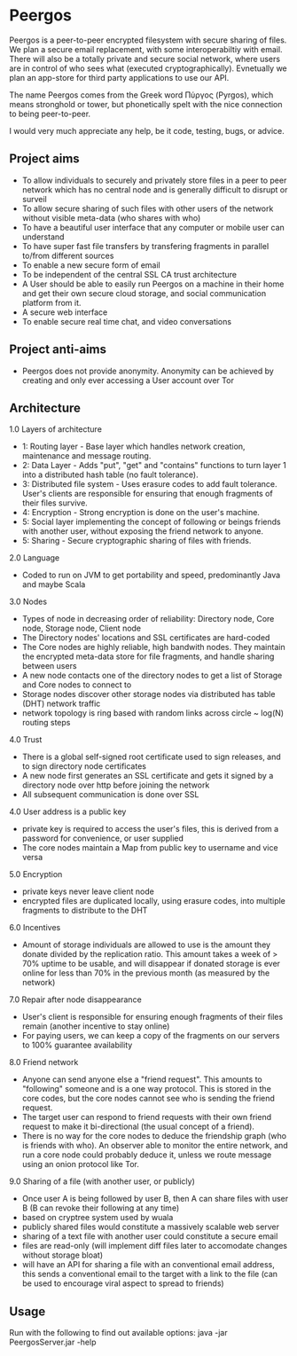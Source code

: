 Peergos
========

Peergos is a peer-to-peer encrypted filesystem with secure sharing of files. We plan a secure email replacement, with some interoperabiltiy with email. There will also be a totally private and secure social network, where users are in control of who sees what (executed cryptographically). Evnetually we plan an app-store for third party applications to use our API. 

The name Peergos comes from the Greek word Πύργος (Pyrgos), which means stronghold or tower, but phonetically spelt with the nice connection to being peer-to-peer. 

I would very much appreciate any help, be it code, testing, bugs, or advice. 

Project aims
------------
 - To allow individuals to securely and privately store files in a peer to peer network which has no central node and is generally difficult to disrupt or surveil
 - To allow secure sharing of such files with other users of the network without visible meta-data (who shares with who)
 - To have a beautiful user interface that any computer or mobile user can understand
 - To have super fast file transfers by transfering fragments in parallel to/from different sources
 - To enable a new secure form of email
 - To be independent of  the central SSL CA trust architecture
 - A User should be able to easily run Peergos on a machine in their home and get their own secure cloud storage, and social communication platform from it. 
 - A secure web interface
 - To enable secure real time chat, and video conversations

Project anti-aims
-----------------
 - Peergos does not provide anonymity. Anonymity can be achieved by creating and only ever accessing a User account over Tor

Architecture
------------
1.0 Layers of architecture
 - 1: Routing layer - Base layer which handles network creation, maintenance and message routing.
 - 2: Data Layer - Adds "put", "get" and "contains" functions to turn layer 1 into a distributed hash table (no fault tolerance).
 - 3: Distributed file system - Uses erasure codes to add fault tolerance. User's clients are responsible for ensuring that enough fragments of their files survive.
 - 4: Encryption - Strong encryption is done on the user's machine. 
 - 5: Social layer implementing the concept of following or beings friends with another user, without exposing the friend network to anyone.
 - 5: Sharing - Secure cryptographic sharing of files with friends.

2.0 Language
 - Coded to run on JVM to get portability and speed, predominantly Java and maybe Scala

3.0 Nodes
 - Types of node in decreasing order of reliability: Directory node, Core node, Storage node, Client node
 - The Directory nodes' locations and SSL certificates are hard-coded
 - The Core nodes are highly reliable, high bandwith nodes. They maintain the encrypted meta-data store for file fragments, and handle sharing between users
 - A new node contacts one of the directory nodes to get a list of Storage and Core nodes to connect to
 - Storage nodes discover other storage nodes via distributed has table (DHT) network traffic
 - network topology is ring based with random links across circle ~ log(N) routing steps

4.0 Trust
 - There is a global self-signed root certificate used to sign releases, and to sign directory node certificates
 - A new node first generates an SSL certificate and gets it signed by a directory node over http before joining the network
 - All subsequent communication is done over SSL

4.0 User address is a public key
 - private key is required to access the user's files, this is derived from a password for convenience, or user supplied
 - The core nodes maintain a Map from public key to username and vice versa

5.0 Encryption
 - private keys never leave client node
 - encrypted files are duplicated locally, using erasure codes, into multiple fragments to distribute to the DHT

6.0 Incentives
 - Amount of storage individuals are allowed to use is the amount they donate divided by the replication ratio. This amount takes a week of > 70% uptime to be usable, and will disappear if donated storage is ever online for less than 70% in the previous month (as measured by the network)

7.0 Repair after node disappearance
 - User's client is responsible for ensuring enough fragments of their files remain (another incentive to stay online)
 - For paying users, we can keep a copy of the fragments on our servers to 100% guarantee availability

8.0 Friend network
 - Anyone can send anyone else a "friend request". This amounts to "following" someone and is a one way protocol. This is stored in the core codes, but the core nodes cannot see who is sending the friend request. 
 - The target user can respond to friend requests with their own friend request to make it bi-directional (the usual concept of a friend). 
 - There is no way for the core nodes to deduce the friendship graph (who is friends with who). An observer able to monitor the entire network, and run a core node could probably deduce it, unless we route message using an onion protocol like Tor.

9.0 Sharing of a file (with another user, or publicly)
 - Once user A is being followed by user B, then A can share files with user B (B can revoke their following at any time)
 - based on cryptree system used by wuala
 - publicly shared files would constitute a massively scalable web server
 - sharing of a text file with another user could constitute a secure email
 - files are read-only (will implement diff files later to accomodate changes without storage bloat)
 - will have an API for sharing a file with an conventional email address, this sends a conventional email to the target with a link to the file (can be used to encourage viral aspect to spread to friends)

Usage
-----
Run with the following to find out available options:
java -jar PeergosServer.jar -help
